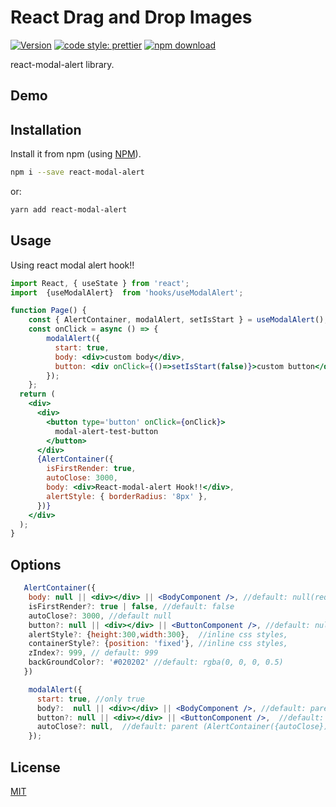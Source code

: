 # React Drag and Drop Images

[![Version](http://img.shields.io/npm/v/react-modal-alert.svg)](https://www.npmjs.org/package/react-modal-alert)
[![code style: prettier](https://img.shields.io/badge/code_style-prettier-ff69b4.svg)](https://github.com/prettier/prettier)
[![npm download][download-image]][download-url]

[download-image]: https://img.shields.io/npm/dm/react-modal-alert.svg?style=flat-square
[download-url]: https://npmjs.org/package/react-modal-alert

react-modal-alert library.

## Demo

<!-- [![Edit react-modal-alert](https://codesandbox.io/static/img/play-codesandbox.svg)](https://codesandbox.io/s/react-modal-alert-m5lye2?file=/src/App.js) -->

## Installation

Install it from npm (using [NPM](http://webpack.github.io/)).

```bash
npm i --save react-modal-alert
```

or:

```bash
yarn add react-modal-alert
```

## Usage

Using react modal alert hook!!

```jsx static
import React, { useState } from 'react';
import  {useModalAlert}  from 'hooks/useModalAlert';

function Page() {
    const { AlertContainer, modalAlert, setIsStart } = useModalAlert();
    const onClick = async () => {
        modalAlert({
          start: true,
          body: <div>custom body</div>,
          button: <div onClick={()=>setIsStart(false)}>custom button</div>
        });
    };
  return (
    <div>
      <div>
        <button type='button' onClick={onClick}>
          modal-alert-test-button
        </button>
      </div>
      {AlertContainer({
        isFirstRender: true,
        autoClose: 3000,
        body: <div>React-modal-alert Hook!!</div>,
        alertStyle: { borderRadius: '8px' },
      })}
    </div>
  );
}

```

## Options
```jsx static
   AlertContainer({
    body: null || <div></div> || <BodyComponent />, //default: null(required)
    isFirstRender?: true | false, //default: false
    autoClose?: 3000, //default null
    button?: null || <div></div> || <ButtonComponent />, //default: null
    alertStyle?: {height:300,width:300},  //inline css styles,
    containerStyle?: {position: 'fixed'}, //inline css styles,
    zIndex?: 999, // default: 999
    backGroundColor?: '#020202' //default: rgba(0, 0, 0, 0.5)
   })
```

```jsx static
    modalAlert({
      start: true, //only true
      body?:  null || <div></div> || <BodyComponent />, //default: parent (AlertContainer({body}))
      button?: null || <div></div> || <ButtonComponent />,  //default: parent (AlertContainer({button}))
      autoClose?: null,  //default: parent (AlertContainer({autoClose}))
    });
```

## License

[MIT](https://choosealicense.com/licenses/mit/)
